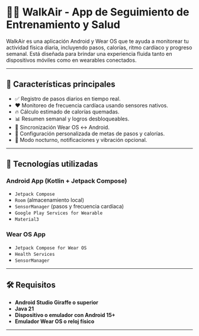 # 🚶‍♂️ WalkAir - App de Seguimiento de Entrenamiento y Salud

WalkAir es una aplicación Android y Wear OS que te ayuda a monitorear tu actividad física diaria, incluyendo pasos, calorías, ritmo cardíaco y progreso semanal. Está diseñada para brindar una experiencia fluida tanto en dispositivos móviles como en wearables conectados.

---

## 📱 Características principales

- ✅ Registro de pasos diarios en tiempo real.
- ❤️ Monitoreo de frecuencia cardíaca usando sensores nativos.
- 🔥 Cálculo estimado de calorías quemadas.
- 📊 Resumen semanal y logros desbloqueables.
- 🔄 Sincronización Wear OS ↔ Android.
- 🎯 Configuración personalizada de metas de pasos y calorías.
- 🌙 Modo nocturno, notificaciones y vibración opcional.

---

## 🧰 Tecnologías utilizadas

### Android App (Kotlin + Jetpack Compose)

- `Jetpack Compose`
- `Room` (almacenamiento local)
- `SensorManager` (pasos y frecuencia cardíaca)
- `Google Play Services for Wearable`
- `Material3`

### Wear OS App

- `Jetpack Compose for Wear OS`
- `Health Services`
- `SensorManager`

---

## 🛠️ Requisitos

- **Android Studio Giraffe o superior**
- **Java 21**
- **Dispositivo o emulador con Android 15+**
- **Emulador Wear OS o reloj físico**

---
